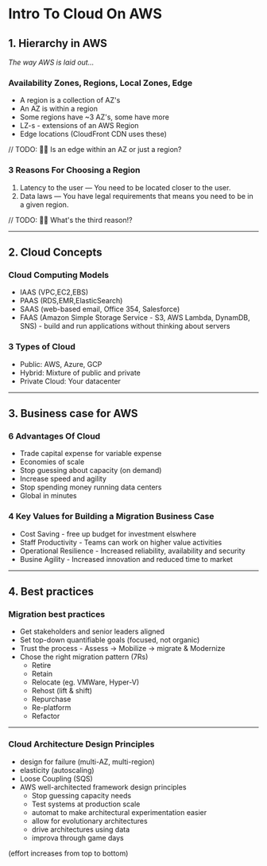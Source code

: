 
# Intro To Cloud On AWS

## 1. Hierarchy in AWS

_The way AWS is laid out..._

### Availability Zones, Regions, Local Zones, Edge

* A region is a collection of AZ's
* An AZ is within a region
* Some regions have ~3 AZ's, some have more
* LZ-s - extensions of an AWS Region
* Edge locations (CloudFront CDN uses these)

// TODO: 👷‍♀ Is an edge within an AZ or just a region?

### 3 Reasons For Choosing a Region

1. Latency to the user — You need to be located closer to the user.
1. Data laws — You have legal requirements that means you need to be in a given region.

// TODO: 👷‍♀ What's the third reason!?

---

## 2. Cloud Concepts

### Cloud Computing Models

* IAAS (VPC,EC2,EBS)
* PAAS (RDS,EMR,ElasticSearch)
* SAAS (web-based email, Office 354, Salesforce)
* FAAS (Amazon Simple Storage Service - S3, AWS Lambda, DynamDB, SNS) - build and run applications without thinking about servers

### 3 Types of Cloud

* Public: AWS, Azure, GCP
* Hybrid: Mixture of public and private
* Private Cloud: Your datacenter

---

## 3. Business case for AWS

### 6 Advantages Of Cloud

* Trade capital expense for variable expense
* Economies of scale
* Stop guessing about capacity (on demand)
* Increase speed and agility
* Stop spending money running data centers
* Global in minutes

### 4 Key Values for Building a Migration Business Case

* Cost Saving - free up budget for investment elswhere
* Staff Productivity - Teams can work on higher value activities
* Operational Resilience - Increased reliability, availability and security
* Busine Agility - Increased innovation and reduced time to market

---

## 4. Best practices

### Migration best practices

* Get stakeholders and senior leaders aligned
* Set top-down quantifiable goals (focused, not organic)
* Trust the process - Assess -> Mobilize -> migrate & Modernize
* Chose the right migration pattern (7Rs)
  * Retire
  * Retain
  * Relocate (eg. VMWare, Hyper-V)
  * Rehost (lift & shift)
  * Repurchase
  * Re-platform
  * Refactor

---

### Cloud Architecture Design Principles

* design for failure (multi-AZ, multi-region)
* elasticity (autoscaling)
* Loose Coupling (SQS)
* AWS well-architected framework design principles
  * Stop guessing capacity needs
  * Test systems at production scale
  * automat to make architectural experimentation easier
  * allow for evolutionary architectures
  * drive architectures using data
  * improva through game days

(effort increases from top to bottom)

